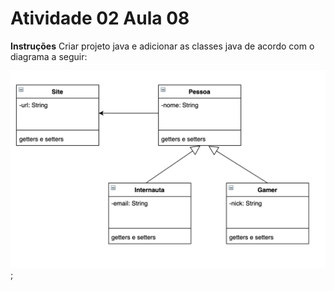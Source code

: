 # Atividade 02 Aula 08

**Instruções**
Criar projeto java e adicionar as classes java de acordo com o diagrama a seguir:

![](../images/aula08-atv02.png);